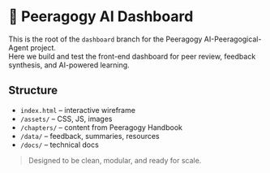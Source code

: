 # 🧠 Peeragogy AI Dashboard

This is the root of the `dashboard` branch for the Peeragogy AI-Peeragogical-Agent project.  
Here we build and test the front-end dashboard for peer review, feedback synthesis, and AI-powered learning.

## Structure

- `index.html` – interactive wireframe
- `/assets/` – CSS, JS, images
- `/chapters/` – content from Peeragogy Handbook
- `/data/` – feedback, summaries, resources
- `/docs/` – technical docs

> Designed to be clean, modular, and ready for scale.
